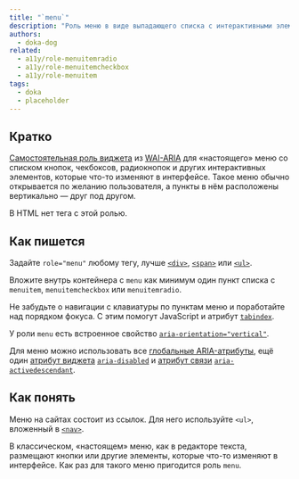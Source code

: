 ```yaml
---
title: "`menu`"
description: "Роль меню в виде выпадающего списка с интерактивными элементами как в программе или приложении."
authors:
  - doka-dog
related:
  - a11y/role-menuitemradio
  - a11y/role-menuitemcheckbox
  - a11y/role-menuitem
tags:
  - doka
  - placeholder
---
```


## Кратко

[Самостоятельная роль виджета](/a11y/aria-roles/#roli-vidzhetov) из [WAI-ARIA](/a11y/aria-intro/#specifikaciya) для «настоящего» меню со списком кнопок, чекбоксов, радиокнопок и других интерактивных элементов, которые что-то изменяют в интерфейсе. Такое меню обычно открывается по желанию пользователя, а пункты в нём расположены вертикально — друг под другом.

В HTML нет тега с этой ролью.

## Как пишется

Задайте `role="menu"` любому тегу, лучше [`<div>`](/html/div/), [`<span>`](/html/span/) или [`<ul>`](/html/ul/).

Вложите внутрь контейнера с `menu` как минимум один пункт списка с `menuitem`, `menuitemcheckbox` или `menuitemradio`.

Не забудьте о навигации с клавиатуры по пунктам меню и поработайте над порядком фокуса. С этим помогут JavaScript и атрибут [`tabindex`](/html/global-attrs/#tabindex).

У роли `menu` есть встроенное свойство [`aria-orientation="vertical"`](/a11y/aria-orientation/).

Для меню можно использовать все [глобальные ARIA-атрибуты](/a11y/aria-attrs/#globalnye-atributy), ещё один [атрибут виджета](/a11y/aria-attrs/#atributy-vidzhetov) [`aria-disabled`](/a11y/aria-disabled/) и [атрибут связи](/a11y/aria-attrs/#atributy-svyazi) [`aria-activedescendant`](/a11y/aria-activedescendant/).

## Как понять

Меню на сайтах состоит из ссылок. Для него используйте `<ul>`, вложенный в [`<nav>`](/html/nav/).

В классическом, «настоящем» меню, как в редакторе текста, размещают кнопки или другие элементы, которые что-то изменяют в интерфейсе. Как раз для такого меню пригодится роль `menu`.
